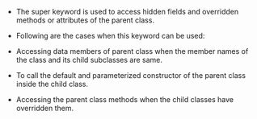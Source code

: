 -   The super keyword is used to access hidden fields and overridden
methods or attributes of the parent class.

-   Following are the cases when this keyword can be used:

-   Accessing data members of parent class when the member names of
the class and its child subclasses are same.

-   To call the default and parameterized constructor of the parent
class inside the child class.

-   Accessing the parent class methods when the child classes have
overridden them.